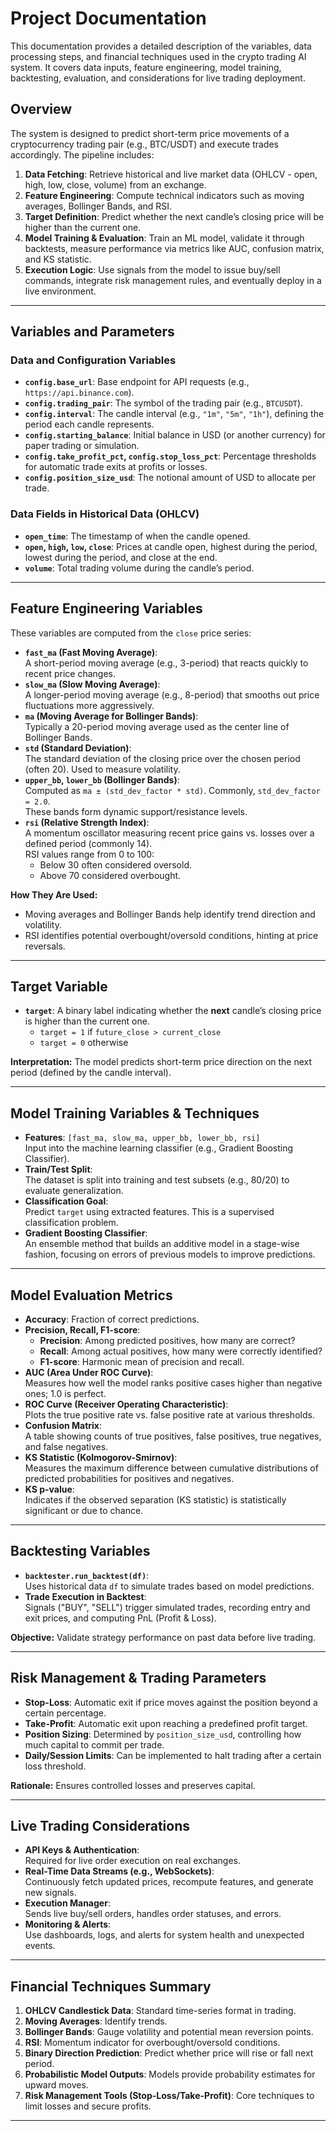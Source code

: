 # Project Documentation

This documentation provides a detailed description of the variables, data processing steps, and financial techniques used in the crypto trading AI system. It covers data inputs, feature engineering, model training, backtesting, evaluation, and considerations for live trading deployment.

## Overview

The system is designed to predict short-term price movements of a cryptocurrency trading pair (e.g., BTC/USDT) and execute trades accordingly. The pipeline includes:

1. **Data Fetching**: Retrieve historical and live market data (OHLCV - open, high, low, close, volume) from an exchange.
2. **Feature Engineering**: Compute technical indicators such as moving averages, Bollinger Bands, and RSI.
3. **Target Definition**: Predict whether the next candle’s closing price will be higher than the current one.
4. **Model Training & Evaluation**: Train an ML model, validate it through backtests, measure performance via metrics like AUC, confusion matrix, and KS statistic.
5. **Execution Logic**: Use signals from the model to issue buy/sell commands, integrate risk management rules, and eventually deploy in a live environment.

---

## Variables and Parameters

### Data and Configuration Variables

- **`config.base_url`**: Base endpoint for API requests (e.g., `https://api.binance.com`).
- **`config.trading_pair`**: The symbol of the trading pair (e.g., `BTCUSDT`).
- **`config.interval`**: The candle interval (e.g., `"1m"`, `"5m"`, `"1h"`), defining the period each candle represents.
- **`config.starting_balance`**: Initial balance in USD (or another currency) for paper trading or simulation.
- **`config.take_profit_pct`, `config.stop_loss_pct`**: Percentage thresholds for automatic trade exits at profits or losses.
- **`config.position_size_usd`**: The notional amount of USD to allocate per trade.

### Data Fields in Historical Data (OHLCV)

- **`open_time`**: The timestamp of when the candle opened.
- **`open`, `high`, `low`, `close`**: Prices at candle open, highest during the period, lowest during the period, and close at the end.
- **`volume`**: Total trading volume during the candle’s period.

---

## Feature Engineering Variables

These variables are computed from the `close` price series:

- **`fast_ma` (Fast Moving Average)**:  
  A short-period moving average (e.g., 3-period) that reacts quickly to recent price changes.
- **`slow_ma` (Slow Moving Average)**:  
  A longer-period moving average (e.g., 8-period) that smooths out price fluctuations more aggressively.
- **`ma` (Moving Average for Bollinger Bands)**:  
  Typically a 20-period moving average used as the center line of Bollinger Bands.
- **`std` (Standard Deviation)**:  
  The standard deviation of the closing price over the chosen period (often 20). Used to measure volatility.
- **`upper_bb`, `lower_bb` (Bollinger Bands)**:  
  Computed as `ma ± (std_dev_factor * std)`. Commonly, `std_dev_factor = 2.0`.  
  These bands form dynamic support/resistance levels.
- **`rsi` (Relative Strength Index)**:  
  A momentum oscillator measuring recent price gains vs. losses over a defined period (commonly 14).  
  RSI values range from 0 to 100:
  - Below 30 often considered oversold.
  - Above 70 considered overbought.

**How They Are Used:**
- Moving averages and Bollinger Bands help identify trend direction and volatility.
- RSI identifies potential overbought/oversold conditions, hinting at price reversals.

---

## Target Variable

- **`target`**: A binary label indicating whether the **next** candle’s closing price is higher than the current one.  
  - `target = 1` if `future_close > current_close`
  - `target = 0` otherwise

**Interpretation:** The model predicts short-term price direction on the next period (defined by the candle interval).

---

## Model Training Variables & Techniques

- **Features**: `[fast_ma, slow_ma, upper_bb, lower_bb, rsi]`  
  Input into the machine learning classifier (e.g., Gradient Boosting Classifier).
- **Train/Test Split**:  
  The dataset is split into training and test subsets (e.g., 80/20) to evaluate generalization.
- **Classification Goal**:  
  Predict `target` using extracted features. This is a supervised classification problem.
- **Gradient Boosting Classifier**:  
  An ensemble method that builds an additive model in a stage-wise fashion, focusing on errors of previous models to improve predictions.

---

## Model Evaluation Metrics

- **Accuracy**: Fraction of correct predictions.
- **Precision, Recall, F1-score**:  
  - **Precision**: Among predicted positives, how many are correct?
  - **Recall**: Among actual positives, how many were correctly identified?
  - **F1-score**: Harmonic mean of precision and recall.
- **AUC (Area Under ROC Curve)**:  
  Measures how well the model ranks positive cases higher than negative ones; 1.0 is perfect.
- **ROC Curve (Receiver Operating Characteristic)**:  
  Plots the true positive rate vs. false positive rate at various thresholds.
- **Confusion Matrix**:  
  A table showing counts of true positives, false positives, true negatives, and false negatives.
- **KS Statistic (Kolmogorov-Smirnov)**:  
  Measures the maximum difference between cumulative distributions of predicted probabilities for positives and negatives.
- **KS p-value**:  
  Indicates if the observed separation (KS statistic) is statistically significant or due to chance.

---

## Backtesting Variables

- **`backtester.run_backtest(df)`**:  
  Uses historical data `df` to simulate trades based on model predictions.
- **Trade Execution in Backtest**:  
  Signals ("BUY", "SELL") trigger simulated trades, recording entry and exit prices, and computing PnL (Profit & Loss).

**Objective:** Validate strategy performance on past data before live trading.

---

## Risk Management & Trading Parameters

- **Stop-Loss**: Automatic exit if price moves against the position beyond a certain percentage.
- **Take-Profit**: Automatic exit upon reaching a predefined profit target.
- **Position Sizing**: Determined by `position_size_usd`, controlling how much capital to commit per trade.
- **Daily/Session Limits**: Can be implemented to halt trading after a certain loss threshold.

**Rationale:** Ensures controlled losses and preserves capital.

---

## Live Trading Considerations

- **API Keys & Authentication**:  
  Required for live order execution on real exchanges.
- **Real-Time Data Streams (e.g., WebSockets)**:  
  Continuously fetch updated prices, recompute features, and generate new signals.
- **Execution Manager**:  
  Sends live buy/sell orders, handles order statuses, and errors.
- **Monitoring & Alerts**:  
  Use dashboards, logs, and alerts for system health and unexpected events.

---

## Financial Techniques Summary

1. **OHLCV Candlestick Data**: Standard time-series format in trading.
2. **Moving Averages**: Identify trends.
3. **Bollinger Bands**: Gauge volatility and potential mean reversion points.
4. **RSI**: Momentum indicator for overbought/oversold conditions.
5. **Binary Direction Prediction**: Predict whether price will rise or fall next period.
6. **Probabilistic Model Outputs**: Models provide probability estimates for upward moves.
7. **Risk Management Tools (Stop-Loss/Take-Profit)**: Core techniques to limit losses and secure profits.

---

